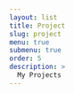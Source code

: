 ```yaml
---
layout: list
title: Project
slug: project
menu: true
submenu: true
order: 5
description: >
  My Projects
---
```

